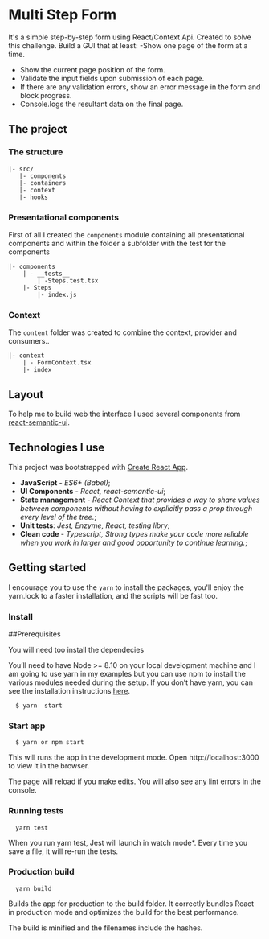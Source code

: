 # Multi Step Form

It's a simple step-by-step form using React/Context Api. Created to solve this challenge.
Build a GUI that at least:
-Show one page of the form at a time.

- Show the current page position of the form.
- Validate the input fields upon submission of each page.
- If there are any validation errors, show an error message in the form
  and block progress.
- Console.logs the resultant data on the final page.

## The project

### The structure

```
|- src/
   |- components
   |- containers
   |- context
   |- hooks
```

### Presentational components

First of all I created the `components` module containing all presentational components and within the folder a subfolder with the test for the components

```
|- components
    | - __tests__
        | -Steps.test.tsx
    |- Steps
        |- index.js
```

### Context

The `content` folder was created to combine the context, provider and consumers..

```
|- context
    | - FormContext.tsx
    |- index
```

## Layout

To help me to build web the interface I used several components from [react-semantic-ui](https://react.semantic-ui.com/).

## Technologies I use

This project was bootstrapped with [Create React App](https://github.com/facebook/create-react-app).

- **JavaScript** - _ES6+ (Babel)_;
- **UI Components** - _React, react-semantic-ui_;
- **State management** - _React Context that provides a way to share values between components without having to explicitly pass a prop through every level of the tree._;
- **Unit tests**: _Jest, Enzyme, React, testing libry_;
- **Clean code** - _Typescript, Strong types make your code more reliable when you work in larger and good opportunity to continue learning._;

## Getting started

I encourage you to use the `yarn` to install the packages, you'll enjoy the yarn.lock to a faster installation, and the scripts will be fast too.

### Install

##Prerequisites

You will need too install the dependecies

You’ll need to have Node >= 8.10 on your local development machine and
I am going to use yarn in my examples but you can use npm to install the various modules needed during the setup. If you don’t have yarn, you can see the installation instructions [here](https://yarnpkg.com/en/docs/install).

```
  $ yarn  start
```

### Start app

```
  $ yarn or npm start
```

This will runs the app in the development mode.
Open http://localhost:3000 to view it in the browser.

The page will reload if you make edits.
You will also see any lint errors in the console.

### Running tests

```
  yarn test
```

When you run yarn test, Jest will launch in watch mode\*. Every time you save a file, it will re-run the tests.

### Production build

```
  yarn build
```

Builds the app for production to the build folder.
It correctly bundles React in production mode and optimizes the build for the best performance.

The build is minified and the filenames include the hashes.
